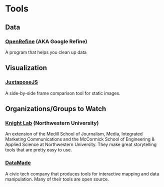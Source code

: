 # Tools

## Data

### [OpenRefine](http://openrefine.org/) (AKA Google Refine)

A program that helps you clean up data

## Visualization

### [JuxtaposeJS](https://juxtapose.knightlab.com/)

A side-by-side frame comparison tool for static images.

## Organizations/Groups to Watch

### [Knight Lab](http://knightlab.northwestern.edu/) (Northwestern University)

An extension of the Medill School of Journalism, Media, Integrated Marketing Communications and the McCormick School of Engineering & Applied Science at Northwestern University. They make great storytelling tools that are pretty easy to use.

### [DataMade](http://datamade.us/)

A civic tech company that produces tools for interactive mapping and data manipulation. Many of their tools are open source.

